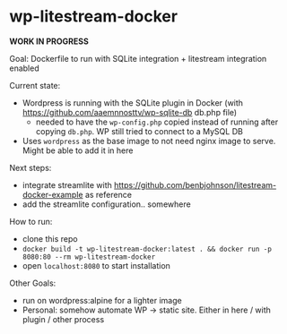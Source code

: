 # wp-litestream-docker
**WORK IN PROGRESS**

Goal: Dockerfile to run with SQLite integration + litestream integration enabled

Current state:
- Wordpress is running with the SQLite plugin in Docker (with https://github.com/aaemnnosttv/wp-sqlite-db db.php file)
  - needed to have the `wp-config.php` copied instead of running after copying `db.php`. WP still tried to connect to a MySQL DB
- Uses `wordpress` as the base image to not need nginx image to serve. Might be able to add it in here

Next steps:
- integrate streamlite with https://github.com/benbjohnson/litestream-docker-example as reference
- add the streamlite configuration.. somewhere

How to run:
- clone this repo
- `docker build -t wp-litestream-docker:latest . && docker run -p 8080:80 --rm wp-litestream-docker`
- open `localhost:8080` to start installation

Other Goals:
- run on wordpress:alpine for a lighter image
- Personal: somehow automate WP -> static site. Either in here / with plugin / other process
